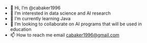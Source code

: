 - 👋 Hi, I’m @cabaker1996
- 👀 I’m interested in data science and AI research
- 🌱 I’m currently learning Java
- 💞️ I’m looking to collaborate on AI programs that will be used in education
- 📫 How to reach me email cabaker1996@gmail.com

<!---
cabaker1996/cabaker1996 is a ✨ special ✨ repository because its `README.md` (this file) appears on your GitHub profile.
You can click the Preview link to take a look at your changes.
--->
